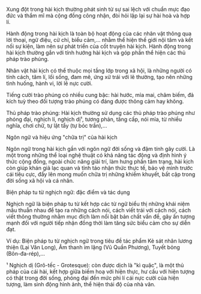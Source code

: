 Xung đột trong hài kịch thường phát sinh từ sự sai lệch với chuẩn mực đạo đức và thẩm mĩ mà cộng đồng công nhận, đòi hỏi lập lại sự hài hoà và hợp lí.

Hành động trong hài kịch là toàn bộ hoạt động của các nhân vật thông qua lời thoại, ngữ điệu, cử chỉ, biểu cảm,... nhằm thể hiện thế giới nội tâm và kết nối sự kiện, làm nên sự phát triển của cốt truyện hài kịch. Hành động trong hài kịch thường gắn với tính hướng hài kịch và góp phần thể hiện các thủ pháp trào phúng.

Nhân vật hài kịch có thể thuộc mọi tầng lớp trong xã hội, là những người có tính cách, tâm lí, lối sống, đam mê, ứng xử trái với lẽ thường, tạo nên những tình huống, hành vi, lời lẽ nực cười.

Tiếng cười trào phúng có nhiều cung bậc: hài hước, mỉa mai, châm biếm, đả kích tuỳ theo đối tượng trào phúng có đáng được thông cảm hay không.

Thủ pháp trào phúng: Hài kịch thường sử dụng các thủ pháp trào phúng như phóng đại, nghịch lí, nghịch dị¹, tương phản, tăng cấp, nói mỉa, từ nhiều nghĩa, chơi chữ, tự lật tẩy (tự bóc trần),...

Ngôn ngữ và hiệu ứng "chữa trị" của hài kịch

Ngôn ngữ trong hài kịch gần với ngôn ngữ đời sống và đậm tính gây cười. Là một trong những thể loại nghệ thuật có khả năng tác động và định hình ý thức cộng đồng, ngoài chức năng giải trí, làm hưng phấn tâm trạng, hài kịch còn giúp khán giả lạc quan và tỉnh táo nhận thức thực tế, bảo vệ mình trước cái tiêu cực, đẩy lên mong muốn chữa trị những khiếm khuyết, bất cập trong đời sống xã hội và cá nhân.

Biện pháp tu từ nghịch ngữ: đặc điểm và tác dụng

Nghịch ngữ là biện pháp tu từ kết hợp các từ ngữ biểu thị những khái niệm mâu thuẫn nhau để tạo ra những cách nói, cách viết trái với cách nói, cách viết thông thường nhằm mục đích làm nổi bật bản chất vấn đề, gây ấn tượng mạnh đối với người tiếp nhận đồng thời làm tăng sức biểu cảm cho sự diễn đạt.

Ví dụ: Biện pháp tu từ nghịch ngữ trong tiêu đề tác phẩm Kẻ sát nhân lương thiện (Lại Văn Long), Âm thanh im lặng (Vũ Quần Phương), Tuyết bỏng (Bôn-đa-rép),...

¹ Nghịch dị (Grô-tếc - Grotesque): còn được dịch là "kì quặc", là một thủ pháp của cái hài, kết hợp giữa biếm hoạ với hiện thực, hư cấu với hiện tượng có thật trong đời sống, phóng đại đến mức phi lí cái nực cười của hiện tượng, làm sinh động hình ảnh, thể hiện thái độ của nhà văn.